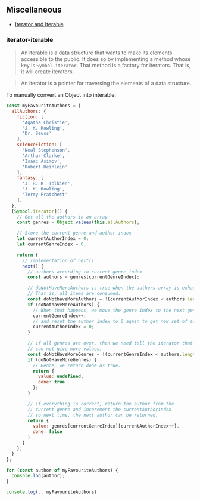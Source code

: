 ## Miscellaneous

* [Iterator and Iterable](#iterator-iterable)

### iterator-iterable

> An iterable is a data structure that wants to make its elements accessible to the public. It does so by implementing a method whose key is `Symbol.iterator`. That method is a factory for iterators. That is, it will create iterators.

> An iterator is a pointer for traversing the elements of a data structure.

To manually convert an Object into interable:
```js
const myFavouriteAuthors = {
  allAuthors: {
    fiction: [
      'Agatha Christie',
      'J. K. Rowling',
      'Dr. Seuss'
    ],
    scienceFiction: [
      'Neal Stephenson',
      'Arthur Clarke',
      'Isaac Asimov',
      'Robert Heinlein'
    ],
    fantasy: [
      'J. R. R. Tolkien',
      'J. K. Rowling',
      'Terry Pratchett'
    ],
  },
  [Symbol.iterator]() {
    // Get all the authors in an array
    const genres = Object.values(this.allAuthors);

    // Store the current genre and author index
    let currentAuthorIndex = 0;
    let currentGenreIndex = 0;

    return {
      // Implementation of next()
      next() {
        // authors according to current genre index
        const authors = genres[currentGenreIndex];

        // doNotHaveMoreAuthors is true when the authors array is exhausted.
        // That is, all items are consumed.
        const doNothaveMoreAuthors = !(currentAuthorIndex < authors.length);
        if (doNothaveMoreAuthors) {
          // When that happens, we move the genre index to the next genre
          currentGenreIndex++;
          // and reset the author index to 0 again to get new set of authors
          currentAuthorIndex = 0;
        }

        // if all genres are over, then we need tell the iterator that we
        // can not give more values.
        const doNotHaveMoreGenres = !(currentGenreIndex < authors.length);
        if (doNotHaveMoreGenres) {
          // Hence, we return done as true.
          return {
            value: undefined,
            done: true
          };
        }

        // if everything is correct, return the author from the
        // current genre and incerement the currentAuthorindex
        // so next time, the next author can be returned.
        return {
          value: genres[currentGenreIndex][currentAuthorIndex++],
          done: false
        }
      }
    };
  }
};

for (const author of myFavouriteAuthors) {
  console.log(author);
}

console.log(...myFavouriteAuthors)
```





